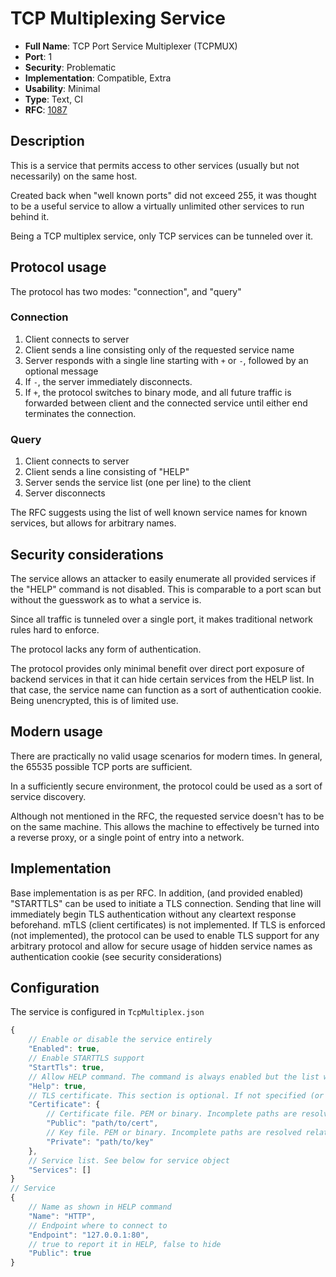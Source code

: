 # TCP Multiplexing Service

- **Full Name**: TCP Port Service Multiplexer (TCPMUX)
- **Port**: 1
- **Security**: Problematic
- **Implementation**: Compatible, Extra
- **Usability**: Minimal
- **Type**: Text, CI
- **RFC**: [1087](https://www.rfc-editor.org/rfc/rfc1078)

## Description

This is a service that permits access to other services (usually but not necessarily) on the same host.

Created back when "well known ports" did not exceed 255,
it was thought to be a useful service to allow a virtually unlimited other services to run behind it.

Being a TCP multiplex service, only TCP services can be tunneled over it.

## Protocol usage

The protocol has two modes: "connection", and "query"

### Connection

1. Client connects to server
2. Client sends a line consisting only of the requested service name
3. Server responds with a single line starting with `+` or `-`, followed by an optional message
4. If `-`, the server immediately disconnects.
5. If `+`, the protocol switches to binary mode, and all future traffic is forwarded between client and the connected service until either end terminates the connection.

### Query

1. Client connects to server
2. Client sends a line consisting of "HELP"
3. Server sends the service list (one per line) to the client
4. Server disconnects

The RFC suggests using the list of well known service names for known services, but allows for arbitrary names.

## Security considerations

The service allows an attacker to easily enumerate all provided services if the "HELP" command is not disabled.
This is comparable to a port scan but without the guesswork as to what a service is.

Since all traffic is tunneled over a single port,
it makes traditional network rules hard to enforce.

The protocol lacks any form of authentication.

The protocol provides only minimal benefit over direct port exposure of backend services in that it can hide certain services from the HELP list. In that case, the service name can function as a sort of authentication cookie. Being unencrypted, this is of limited use.

## Modern usage

There are practically no valid usage scenarios for modern times. In general, the 65535 possible TCP ports are sufficient.

In a sufficiently secure environment, the protocol could be used as a sort of service discovery.

Although not mentioned in the RFC, the requested service doesn't has to be on the same machine. This allows the machine to effectively be turned into a reverse proxy, or a single point of entry into a network.

## Implementation

Base implementation is as per RFC.
In addition, (and provided enabled) "STARTTLS" can be used to initiate a TLS connection. Sending that line will immediately begin TLS authentication without any cleartext response beforehand. mTLS (client certificates) is not implemented.
If TLS is enforced (not implemented), the protocol can be used to enable TLS support for any arbitrary protocol and allow for secure usage of hidden service names as authentication cookie (see security considerations)

## Configuration

The service is configured in `TcpMultiplex.json`

```js
{
	// Enable or disable the service entirely
	"Enabled": true,
	// Enable STARTTLS support
	"StartTls": true,
	// Allow HELP command. The command is always enabled but the list will be empty if set to "false"
	"Help": true,
	// TLS certificate. This section is optional. If not specified (or set to null), a self-signed certificate will be used
	"Certificate": {
		// Certificate file. PEM or binary. Incomplete paths are resolved relative to the config directory.
		"Public": "path/to/cert",
		// Key file. PEM or binary. Incomplete paths are resolved relative to the config directory.
		"Private": "path/to/key"
	},
	// Service list. See below for service object
	"Services": []
}
// Service
{
	// Name as shown in HELP command
	"Name": "HTTP",
	// Endpoint where to connect to
	"Endpoint": "127.0.0.1:80",
	// true to report it in HELP, false to hide
	"Public": true
}
```
